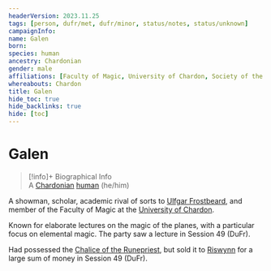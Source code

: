```yaml
---
headerVersion: 2023.11.25
tags: [person, dufr/met, dufr/minor, status/notes, status/unknown]
campaignInfo:
name: Galen
born:
species: human
ancestry: Chardonian
gender: male
affiliations: [Faculty of Magic, University of Chardon, Society of the Open Scroll]
whereabouts: Chardon
title: Galen
hide_toc: true
hide_backlinks: true
hide: [toc]
---
```

# Galen
>[!info]+ Biographical Info  
> A [Chardonian](<../../gazetteer/west-coast/chardonian-empire/chardonian-empire.md>) [human](<../../species/humans/humans.md>) (he/him)  
>   
>> 

A showman, scholar, academic rival of sorts to [Ulfgar Frostbeard](<../dwarves/ulfgar-frostbeard.md>), and member of the Faculty of Magic at the [University of Chardon](<../../gazetteer/west-coast/chardonian-empire/chardon/university-of-chardon.md>). 

Known for elaborate lectures on the magic of the planes, with a particular focus on elemental magic. The party saw a lecture in Session 49 (DuFr). 

Had possessed the [Chalice of the Runepriest](<../../things/artifacts-of-power/chalice-of-the-runepriest.md>), but sold it to [Riswynn](<../pcs/dunmar-fellowship/riswynn.md>) for a large sum of money in Session 49 (DuFr). 